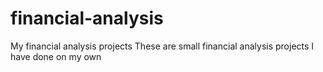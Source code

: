 # financial-analysis
My financial analysis projects
These are small financial analysis projects I have done on my own
